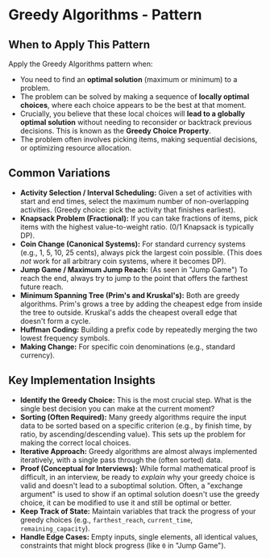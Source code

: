 # Greedy Algorithms - Pattern

## When to Apply This Pattern
Apply the Greedy Algorithms pattern when:
* You need to find an **optimal solution** (maximum or minimum) to a problem.
* The problem can be solved by making a sequence of **locally optimal choices**, where each choice appears to be the best at that moment.
* Crucially, you believe that these local choices will **lead to a globally optimal solution** without needing to reconsider or backtrack previous decisions. This is known as the **Greedy Choice Property**.
* The problem often involves picking items, making sequential decisions, or optimizing resource allocation.

## Common Variations
* **Activity Selection / Interval Scheduling:** Given a set of activities with start and end times, select the maximum number of non-overlapping activities. (Greedy choice: pick the activity that finishes earliest).
* **Knapsack Problem (Fractional):** If you can take fractions of items, pick items with the highest value-to-weight ratio. (0/1 Knapsack is typically DP).
* **Coin Change (Canonical Systems):** For standard currency systems (e.g., 1, 5, 10, 25 cents), always pick the largest coin possible. (This does *not* work for all arbitrary coin systems, where it becomes DP).
* **Jump Game / Maximum Jump Reach:** (As seen in "Jump Game") To reach the end, always try to jump to the point that offers the farthest future reach.
* **Minimum Spanning Tree (Prim's and Kruskal's):** Both are greedy algorithms. Prim's grows a tree by adding the cheapest edge from inside the tree to outside. Kruskal's adds the cheapest overall edge that doesn't form a cycle.
* **Huffman Coding:** Building a prefix code by repeatedly merging the two lowest frequency symbols.
* **Making Change:** For specific coin denominations (e.g., standard currency).

## Key Implementation Insights
* **Identify the Greedy Choice:** This is the most crucial step. What is the single best decision you can make at the current moment?
* **Sorting (Often Required):** Many greedy algorithms require the input data to be sorted based on a specific criterion (e.g., by finish time, by ratio, by ascending/descending value). This sets up the problem for making the correct local choices.
* **Iterative Approach:** Greedy algorithms are almost always implemented iteratively, with a single pass through the (often sorted) data.
* **Proof (Conceptual for Interviews):** While formal mathematical proof is difficult, in an interview, be ready to *explain* why your greedy choice is valid and doesn't lead to a suboptimal solution. Often, a "exchange argument" is used to show if an optimal solution doesn't use the greedy choice, it can be modified to use it and still be optimal or better.
* **Keep Track of State:** Maintain variables that track the progress of your greedy choices (e.g., `farthest_reach`, `current_time`, `remaining_capacity`).
* **Handle Edge Cases:** Empty inputs, single elements, all identical values, constraints that might block progress (like `0` in "Jump Game").
